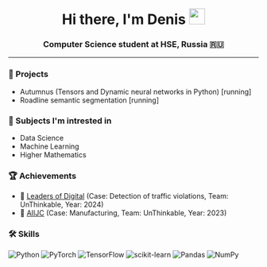 <h1 align="center">Hi there, I'm Denis
<img src="https://github.com/blackcater/blackcater/raw/main/images/Hi.gif" height="32"/></h1>
<h3 align="center">Computer Science student at HSE, Russia 🇷🇺</h3>

---
### 🚀 Projects
- Autumnus (Tensors and Dynamic neural networks in Python) [running]
- Roadline semantic segmentation [running]

### 📕 Subjects I'm intrested in
- Data Science
- Machine Learning
- Higher Mathematics

### 🏆 Achievements
- 🥇 [Leaders of Digital](https://hacks-ai.ru/int) (Case: Detection of traffic violations, Team: UnThinkable, Year: 2024)
- 🥈 [AIIJC](https://aiijc.com/en/results2023/) (Case: Manufacturing, Team: UnThinkable, Year: 2023)

### 🛠️ Skills
![Python](https://img.shields.io/badge/python-3670A0?style=for-the-badge&logo=python&logoColor=ffdd54)
![PyTorch](https://img.shields.io/badge/PyTorch-%23EE4C2C.svg?style=for-the-badge&logo=PyTorch&logoColor=white)
![TensorFlow](https://img.shields.io/badge/TensorFlow-%23FF6F00.svg?style=for-the-badge&logo=TensorFlow&logoColor=white)
![scikit-learn](https://img.shields.io/badge/scikit--learn-%23F7931E.svg?style=for-the-badge&logo=scikit-learn&logoColor=white)
![Pandas](https://img.shields.io/badge/pandas-%23150458.svg?style=for-the-badge&logo=pandas&logoColor=white)
![NumPy](https://img.shields.io/badge/numpy-%23013243.svg?style=for-the-badge&logo=numpy&logoColor=white)
